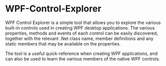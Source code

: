 # WPF-Control-Explorer
WPF Control Explorer is a simple tool that allows you to explore the various built-in controls used in creating WPF desktop applications. The various properties, methods and events of each control can be easily discovered, together with the relevant .Net class name, member definitions and any static members that may be available on the properties.

The tool is a useful quick-reference when creating WPF applications, and can also be used to learn the various members of the native WPF controls.
